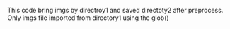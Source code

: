 This code bring imgs by directroy1 and saved directoty2 after preprocess.
Only imgs file imported from directory1 using the glob()
